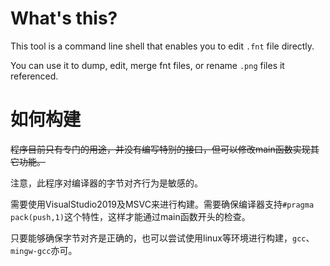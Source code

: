 # What's this?

This tool is a command line shell that enables you to edit `.fnt` file directly.

You can use it to dump, edit, merge fnt files, or rename `.png` files it referenced.


# 如何构建

~~程序目前只有专门的用途，并没有编写特别的接口，但可以修改main函数实现其它功能。~~

注意，此程序对编译器的字节对齐行为是敏感的。

需要使用VisualStudio2019及MSVC来进行构建。需要确保编译器支持`#pragma pack(push,1)`这个特性，这样才能通过main函数开头的检查。

只要能够确保字节对齐是正确的，也可以尝试使用linux等环境进行构建，`gcc`、`mingw-gcc`亦可。
